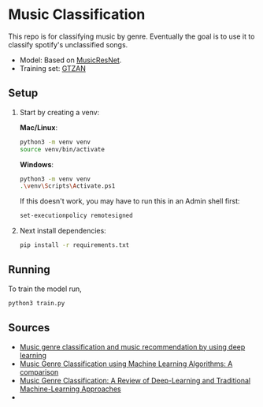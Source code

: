 # Music Classification

This repo is for classifying music by genre. Eventually the goal is to use it to classify spotify's unclassified songs.

* Model: Based on [MusicResNet](https://ietresearch.onlinelibrary.wiley.com/doi/abs/10.1049/el.2019.4202).
* Training set: [GTZAN](https://www.kaggle.com/datasets/andradaolteanu/gtzan-dataset-music-genre-classification/data)


## Setup
1. Start by creating a venv:

    **Mac/Linux**:
    ```bash
    python3 -m venv venv
    source venv/bin/activate
    ```

    **Windows**:
    ```bash
    python3 -m venv venv
    .\venv\Scripts\Activate.ps1
    ```
    If this doesn't work, you may have to run this in an Admin shell first:
    ```bash
    set-executionpolicy remotesigned
    ```

2. Next install dependencies:
    ```bash
    pip install -r requirements.txt
    ```

## Running
To train the model run,
```bash
python3 train.py
```




## Sources
* [Music genre classification and music recommendation by using deep learning](https://ietresearch.onlinelibrary.wiley.com/doi/abs/10.1049/el.2019.4202)
* [Music Genre Classification using Machine Learning Algorithms: A
comparison ](https://d1wqtxts1xzle7.cloudfront.net/59934287/IRJET-V6I517420190704-120568-1u4iafr-libre.pdf?1562308085=&response-content-disposition=inline%3B+filename%3DIRJET_Music_Genre_Classification_using_M.pdf&Expires=1751836761&Signature=LF9Dl8gkB7k02bq-KKY1S-hgjwalbUMjucnLfBNiR8THVArBtdgg3DB0e7PkpZ0fbRjTZnKHKBRUJ0TZpyA3ulb-cZAD6p2X90ekCOKDf2b32-OTpSvo3cGvoVUQtn4hezaJhS4h0BFsuZzRS3YHMiNAMO-7ibybVo2epXDpxGFylWqcNbVbTx3pMpyLIopmEyCRieIpT4uk-fSoFxtSjfh8juDtaTlMKtsRQTK3ynxbv5gxA4MUN-zzIyZlbwzuOygajfJzd1eV9KHhkdfPGiv7hOf~3~TDZaI37CrkQ7GxuUfR-sDFAw6YvkOXER-K2Mv8ndAG1LxTf8kkfMV45Q__&Key-Pair-Id=APKAJLOHF5GGSLRBV4ZA)
* [Music Genre Classification: A Review of Deep-Learning and Traditional Machine-Learning Approaches](https://scholar.google.com/scholar?hl=en&as_sdt=0%2C22&q=Music+Genre+Classification++Deep+Learning&btnG=)
* [](https://arxiv.org/pdf/1612.01840)